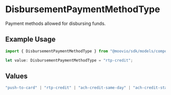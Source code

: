 # DisbursementPaymentMethodType

Payment methods allowed for disbursing funds.

## Example Usage

```typescript
import { DisbursementPaymentMethodType } from "@moovio/sdk/models/components";

let value: DisbursementPaymentMethodType = "rtp-credit";
```

## Values

```typescript
"push-to-card" | "rtp-credit" | "ach-credit-same-day" | "ach-credit-standard"
```
